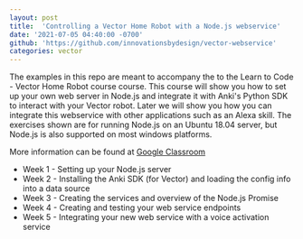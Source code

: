 ```yaml
---
layout: post
title:  'Controlling a Vector Home Robot with a Node.js webservice'
date: '2021-07-05 04:40:00 -0700'
github: 'https://github.com/innovationsbydesign/vector-webservice'
categories: vector
---
```


<span>The examples in this repo are meant to accompany the to the Learn to Code - Vector Home Robot course course. This course will show you how to set up your own web server in Node.js and integrate it with Anki's Python SDK to interact with your Vector robot. Later we will show you how you can integrate this webservice with other applications such as an Alexa skill. The exercises shown are for running Node.js on an Ubuntu 18.04 server, but Node.js is also supported on most windows platforms.</span>


More information can be found at [Google Classroom](https://classroom.google.com/w/MjQ4OTgwODY5ODAx/tc/MjQ4OTg0MDAyNzE5)

<ul>
<li>Week 1 - Setting up your Node.js server </li>
<li>Week 2 - Installing the Anki SDK (for Vector) and loading the config info into a data source</li>
<li>Week 3 - Creating the services and overview of the Node.js Promise</li>
<li>Week 4 - Creating and testing your web service endpoints</li>
<li>Week 5 - Integrating your new web service with a voice activation service</li>
</ul>

  
